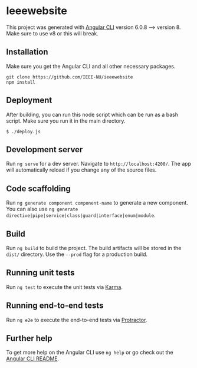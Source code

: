 # Ieeewebsite

This project was generated with [Angular CLI](https://github.com/angular/angular-cli) version 6.0.8 --> version 8. Make sure to use v8 or this will break.

## Installation
Make sure you get the Angular CLI and all other necessary packages.
```
git clone https://github.com/IEEE-NU/ieeewebsite
npm install
```

## Deployment
After building, you can run this node script which can be run as a bash script. Make sure you run it in the main directory.
```
$ ./deploy.js
```

## Development server

Run `ng serve` for a dev server. Navigate to `http://localhost:4200/`. The app will automatically reload if you change any of the source files.

## Code scaffolding

Run `ng generate component component-name` to generate a new component. You can also use `ng generate directive|pipe|service|class|guard|interface|enum|module`.

## Build

Run `ng build` to build the project. The build artifacts will be stored in the `dist/` directory. Use the `--prod` flag for a production build.

## Running unit tests

Run `ng test` to execute the unit tests via [Karma](https://karma-runner.github.io).

## Running end-to-end tests

Run `ng e2e` to execute the end-to-end tests via [Protractor](http://www.protractortest.org/).

## Further help

To get more help on the Angular CLI use `ng help` or go check out the [Angular CLI README](https://github.com/angular/angular-cli/blob/master/README.md).
